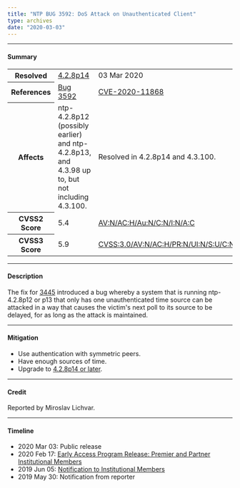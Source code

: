 ```yaml
---
title: "NTP BUG 3592: DoS Attack on Unauthenticated Client"
type: archives
date: "2020-03-03"
---
```


* * *

#### Summary

<table>
  <tbody>
	<tr>
		<th><b>Resolved</b></th>
		<td><a href="/support/securitynotice/4_2_8p14-release-announcement">4.2.8p14</a></td>
		<td>03 Mar 2020</td>
	</tr>
	<tr>
		<th><b>References</b></th>
		<td><a href="https://bugs.ntp.org/show_bug.cgi?id=3592">Bug 3592</a></td>
		<td><a href="https://nvd.nist.gov/vuln/detail/CVE-2020-11868">CVE-2020-11868</a></td>
	</tr>
	<tr>
		<th><b>Affects</b></th>
		<td>ntp-4.2.8p12 (possibly earlier) and ntp-4.2.8p13,<br> and 4.3.98 up to, but not including 4.3.100.</td>
		<td>Resolved in 4.2.8p14 and 4.3.100.</td>
	</tr>
	<tr>
		<th><b>CVSS2 Score</b></th>
		<td>5.4</td>
		<td><a href="https://nvd.nist.gov/vuln-metrics/cvss/v2-calculator?vector=(AV:N/AC:H/Au:N/C:N/I:N/A:C)">AV:N/AC:H/Au:N/C:N/I:N/A:C</a></td>
	</tr>
	<tr>
		<th><b>CVSS3 Score<b></th>
		<td>5.9</td>
		<td><a href="https://nvd.nist.gov/vuln-metrics/cvss/v3-calculator?vector=CVSS:3.0/AV:N/AC:H/PR:N/UI:N/S:U/C:N/I:N/A:H">CVSS:3.0/AV:N/AC:H/PR:N/UI:N/S:U/C:N/I:N/A:H</a></td>
	</tr>	
  </tbody>	
</table>

* * *
    
#### Description 

The fix for [3445](https://bugs.ntp.org/show_bug.cgi?id=3445) introduced a bug whereby a system that is running ntp-4.2.8p12 or p13 that only has one unauthenticated time source can be attacked in a way that causes the victim's next poll to its source to be delayed, for as long as the attack is maintained. 

* * *
    
#### Mitigation

*  Use authentication with symmetric peers.
* Have enough sources of time.
* Upgrade to [4.2.8p14 or later](/downloads).

* * *

#### Credit

Reported by Miroslav Lichvar. 

* * *

#### Timeline

* 2020 Mar 03: Public release
* 2020 Feb 17: [Early Access Program Release: Premier and Partner Institutional Members](https://www.nwtime.org/membership/benefits)
* 2019 Jun 05: [Notification to Institutional Members](https://www.nwtime.org/membership/benefits)
* 2019 May 30: Notification from reporter